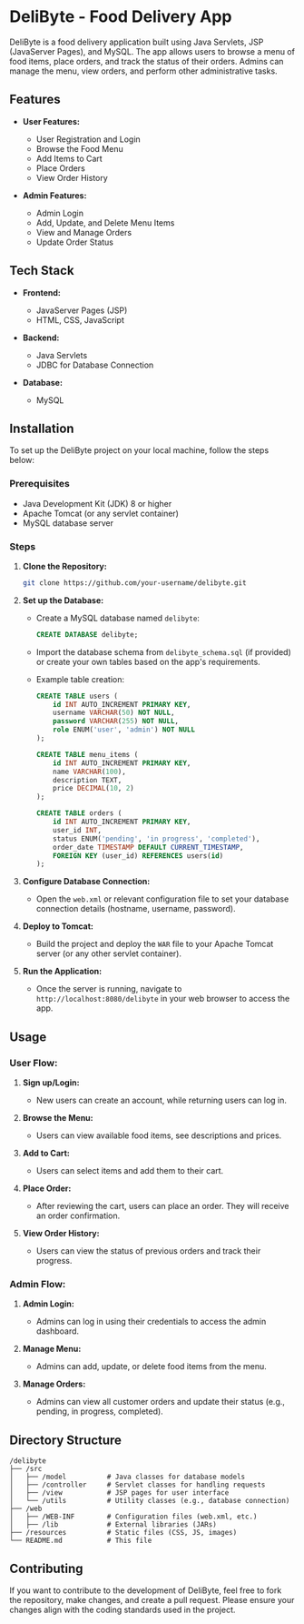 # DeliByte - Food Delivery App

DeliByte is a food delivery application built using Java Servlets, JSP (JavaServer Pages), and MySQL. The app allows users to browse a menu of food items, place orders, and track the status of their orders. Admins can manage the menu, view orders, and perform other administrative tasks.

## Features

- **User Features:**
  - User Registration and Login
  - Browse the Food Menu
  - Add Items to Cart
  - Place Orders
  - View Order History

- **Admin Features:**
  - Admin Login
  - Add, Update, and Delete Menu Items
  - View and Manage Orders
  - Update Order Status

## Tech Stack

- **Frontend:**
  - JavaServer Pages (JSP)
  - HTML, CSS, JavaScript

- **Backend:**
  - Java Servlets
  - JDBC for Database Connection

- **Database:**
  - MySQL

## Installation

To set up the DeliByte project on your local machine, follow the steps below:

### Prerequisites

- Java Development Kit (JDK) 8 or higher
- Apache Tomcat (or any servlet container)
- MySQL database server

### Steps

1. **Clone the Repository:**

   ```bash
   git clone https://github.com/your-username/delibyte.git
   ```

2. **Set up the Database:**
   - Create a MySQL database named `delibyte`:
   
     ```sql
     CREATE DATABASE delibyte;
     ```

   - Import the database schema from `delibyte_schema.sql` (if provided) or create your own tables based on the app's requirements.
   
   - Example table creation:
   
     ```sql
     CREATE TABLE users (
         id INT AUTO_INCREMENT PRIMARY KEY,
         username VARCHAR(50) NOT NULL,
         password VARCHAR(255) NOT NULL,
         role ENUM('user', 'admin') NOT NULL
     );
     
     CREATE TABLE menu_items (
         id INT AUTO_INCREMENT PRIMARY KEY,
         name VARCHAR(100),
         description TEXT,
         price DECIMAL(10, 2)
     );

     CREATE TABLE orders (
         id INT AUTO_INCREMENT PRIMARY KEY,
         user_id INT,
         status ENUM('pending', 'in progress', 'completed'),
         order_date TIMESTAMP DEFAULT CURRENT_TIMESTAMP,
         FOREIGN KEY (user_id) REFERENCES users(id)
     );
     ```

3. **Configure Database Connection:**
   - Open the `web.xml` or relevant configuration file to set your database connection details (hostname, username, password).

4. **Deploy to Tomcat:**
   - Build the project and deploy the `WAR` file to your Apache Tomcat server (or any other servlet container).
   
5. **Run the Application:**
   - Once the server is running, navigate to `http://localhost:8080/delibyte` in your web browser to access the app.

## Usage

### User Flow:

1. **Sign up/Login:**
   - New users can create an account, while returning users can log in.

2. **Browse the Menu:**
   - Users can view available food items, see descriptions and prices.

3. **Add to Cart:**
   - Users can select items and add them to their cart.

4. **Place Order:**
   - After reviewing the cart, users can place an order. They will receive an order confirmation.

5. **View Order History:**
   - Users can view the status of previous orders and track their progress.

### Admin Flow:

1. **Admin Login:**
   - Admins can log in using their credentials to access the admin dashboard.

2. **Manage Menu:**
   - Admins can add, update, or delete food items from the menu.

3. **Manage Orders:**
   - Admins can view all customer orders and update their status (e.g., pending, in progress, completed).

## Directory Structure

```
/delibyte
├── /src
│   ├── /model          # Java classes for database models
│   ├── /controller     # Servlet classes for handling requests
│   ├── /view           # JSP pages for user interface
│   └── /utils          # Utility classes (e.g., database connection)
├── /web
│   ├── /WEB-INF        # Configuration files (web.xml, etc.)
│   ├── /lib            # External libraries (JARs)
├── /resources          # Static files (CSS, JS, images)
└── README.md           # This file
```

## Contributing

If you want to contribute to the development of DeliByte, feel free to fork the repository, make changes, and create a pull request. Please ensure your changes align with the coding standards used in the project.
